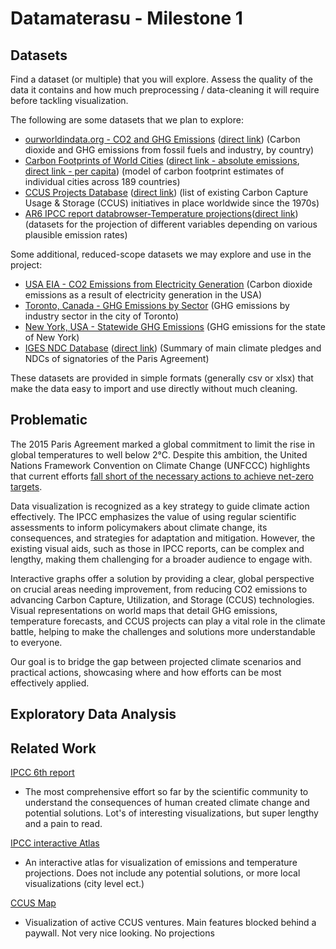 # Datamaterasu - Milestone 1


## Datasets
Find a dataset (or multiple) that you will explore. Assess the quality of the data it contains and how much preprocessing / data-cleaning it will require before tackling visualization.

The following are some datasets that we plan to explore:

* [ourworldindata.org - CO2 and GHG Emissions](https://ourworldindata.org/co2-and-greenhouse-gas-emissions#explore-data-on-co2-and-greenhouse-gas-emissions) ([direct link](https://github.com/owid/co2-data)) (Carbon dioxide and GHG emissions from fossil fuels and industry, by country)
* [Carbon Footprints of World Cities](https://www.citycarbonfootprints.info/) ([direct link - absolute emissions](https://www.citycarbonfootprints.info/GGMCF_top500cities.txt), [direct link - per capita](https://www.citycarbonfootprints.info/GGMCF_top500citiesPercap.txt)) (model of carbon footprint estimates of individual cities across 189 countries)
* [CCUS Projects Database](https://www.iea.org/) ([direct link](https://www.iea.org/data-and-statistics/data-product/ccus-projects-database#)) (list of existing Carbon Capture Usage & Storage (CCUS) initiatives in place worldwide since the 1970s)
* [AR6 IPCC report databrowser-Temperature projections](https://ipcc-data.org/ar6landing.html)([direct link](https://ipcc-browser.ipcc-data.org/browser/dataset/6397/0)) (datasets for the projection of different variables depending on various plausible emission rates)

Some additional, reduced-scope datasets we may explore and use in the project:
* [USA EIA - CO2 Emissions from Electricity Generation](https://www.eia.gov/electricity/data.php#elecenv) (Carbon dioxide emissions as a result of electricity generation in the USA)
* [Toronto, Canada - GHG Emissions by Sector](https://www.toronto.ca/services-payments/water-environment/environmentally-friendly-city-initiatives/transformto/sector-based-emissions-inventory/) (GHG emissions by industry sector in the city of Toronto)
* [New York, USA - Statewide GHG Emissions](https://data.ny.gov/Energy-Environment/Statewide-Greenhouse-Gas-Emissions-Beginning-1990/5i6e-asw6/about_data) (GHG emissions for the state of New York)
* [IGES NDC Database](https://www.iges.or.jp/en/pub/iges-indc-ndc-database/en) ([direct link](https://www.iges.or.jp/en/publication_documents/pub/data/en/5005/IGES+NDC+Database_v7.7.xlsx)) (Summary of main climate pledges and NDCs of signatories of the Paris Agreement)

These datasets are provided in simple formats (generally csv or xlsx) that make the data easy to import and use directly without much cleaning.

## Problematic
The 2015 Paris Agreement marked a global commitment to limit the rise in global temperatures to well below 2°C. Despite this ambition, the United Nations Framework Convention on Climate Change (UNFCCC) highlights that current efforts [fall short of the necessary actions to achieve net-zero targets](https://www.politico.eu/article/paris-agreement-goals-failed-climate-change-global-warming-united-nations-climate-review/).

Data visualization is recognized as a key strategy to guide climate action effectively. The IPCC emphasizes the value of using regular scientific assessments to inform policymakers about climate change, its consequences, and strategies for adaptation and mitigation. However, the existing visual aids, such as those in IPCC reports, can be complex and lengthy, making them challenging for a broader audience to engage with.

Interactive graphs offer a solution by providing a clear, global perspective on crucial areas needing improvement, from reducing CO2 emissions to advancing Carbon Capture, Utilization, and Storage (CCUS) technologies. Visual representations on world maps that detail GHG emissions, temperature forecasts, and CCUS projects can play a vital role in the climate battle, helping to make the challenges and solutions more understandable to everyone.

Our goal is to bridge the gap between projected climate scenarios and practical actions, showcasing where and how efforts can be most effectively applied.

## Exploratory Data Analysis


## Related Work
[IPCC 6th report](https://www.ipcc.ch/assessment-report/ar6/)
* The most comprehensive effort so far by the scientific community to understand the consequences of human created climate change and potential solutions. Lot's of interesting visualizations, but super lengthy and a pain to read.

[IPCC interactive Atlas](https://interactive-atlas.ipcc.ch/)
* An interactive atlas for visualization of emissions and temperature projections. Does not include any potential solutions, or more local visualizations (city level ect.)

[CCUS Map](https://ccusmap.com/)
* Visualization of active CCUS ventures. Main features blocked behind a paywall. Not very nice looking. No projections
